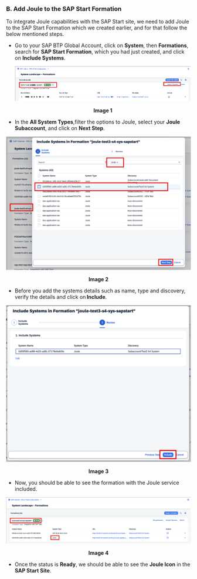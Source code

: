 ### B. Add Joule to the SAP Start Formation

To integrate Joule capabilities with the SAP Start site, we need to add Joule to the SAP Start Formation which we created earlier, and for that follow the below mentioned steps. 

- Go to your SAP BTP Global Account, click on **System**, then **Formations**, search for **SAP Start Formation**, which you had just created, and click on **Include Systems**. 

    ![System Landscape](images/8.png)
**<p align="center"> Image 1 </p>**

- In the **All System Types**,filter the options to Joule, select your **Joule Subaccount**, and click on **Next Step**.

![Include Systems](images/9.png)
**<p align="center"> Image 2 </p>**

- Before you add the systems details such as name, type and discovery, verify the details and click on **Include**. 

![Include Systems](images/10.png)
**<p align="center"> Image 3 </p>**

- Now, you should be able to see the formation with the Joule service included. 

![Include Systems](images/11.png)
**<p align="center"> Image 4 </p>**

- Once the status is **Ready**, we should be able to see the **Joule Icon** in the **SAP Start Site**. 

